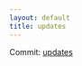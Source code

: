 ```yaml
---
layout: default
title: updates
---
```


Commit: [updates](https://github.com/DanGahanCGI/DanGahanCGI.github.io/commit/216f7eeaabbf63a2874ea074a79fcc469810bf33)

